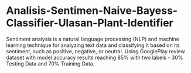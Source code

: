 # Analisis-Sentimen-Naive-Bayess-Classifier-Ulasan-Plant-Identifier
Sentiment analysis is a natural language processing (NLP) and machine learning technique for analyzing text data and classifying it based on its sentiment, such as positive, negative, or neutral. Using GooglePlay review dataset with model accuracy results reaching 85% with two labels - 30% Testing Data and 70% Training Data.
